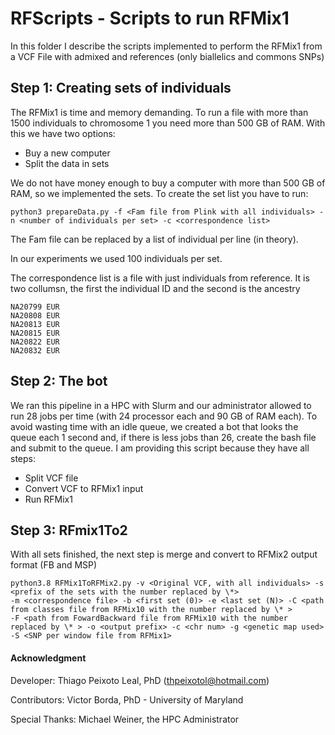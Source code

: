 # RFScripts - Scripts to run RFMix1 

In this folder I describe the scripts implemented to perform the RFMix1 from a VCF File with admixed and references (only biallelics and commons SNPs)

## Step 1: Creating sets of individuals 

The RFMix1 is time and memory demanding. To run a file with more than 1500 individuals to chromosome 1 you need more than 500 GB of RAM. With this we have two options:

- Buy a new computer
- Split the data in sets

We do not have money enough to buy a computer with more than 500 GB of RAM, so we implemented the sets. To create the set list you have to run:

```
python3 prepareData.py -f <Fam file from Plink with all individuals> -n <number of individuals per set> -c <correspondence list>
```

The Fam file can be replaced by a list of individual per line (in theory). 

In our experiments we used 100 individuals per set. 

The correspondence list is a file with just individuals from reference. It is two collumsn, the first the individual ID and the second is the ancestry

```
NA20799 EUR
NA20808 EUR
NA20813 EUR
NA20815 EUR
NA20822 EUR
NA20832 EUR
```

## Step 2: The bot 

We ran this pipeline in a HPC with Slurm and our administrator allowed to run 28 jobs per time (with 24 processor each and 90 GB of RAM each). To avoid wasting time with an idle queue, we created a bot that looks the queue each 1 second and, if there is less jobs than 26, create the bash file and submit to the queue. I am providing this script because they have all steps:

- Split VCF file
- Convert VCF to RFMix1 input
- Run RFMix1

## Step 3: RFmix1To2

With all sets finished, the next step is merge and convert to RFMix2 output format (FB and MSP)

```
python3.8 RFMix1ToRFMix2.py -v <Original VCF, with all individuals> -s <prefix of the sets with the number replaced by \*> 
-m <correspondence file> -b <first set (0)> -e <last set (N)> -C <path from classes file from RFMix10 with the number replaced by \* >
-F <path from FowardBackward file from RFMix10 with the number replaced by \* > -o <output prefix> -c <chr num> -g <genetic map used> 
-S <SNP per window file from RFMix1>
```


#### Acknowledgment
  
Developer: Thiago Peixoto Leal, PhD (thpeixotol@hotmail.com)

Contributors: Victor Borda, PhD - University of Maryland

Special Thanks: Michael Weiner, the HPC Administrator

